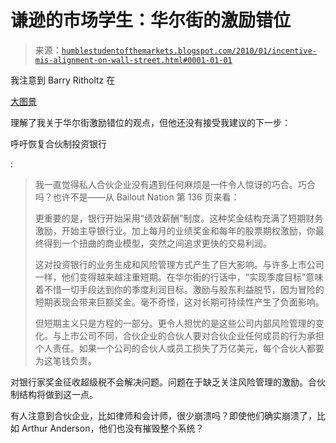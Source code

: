 <!--yml

分类：未分类

日期：2024-05-18 00:39:56

-->

# 谦逊的市场学生：华尔街的激励错位

> 来源：[`humblestudentofthemarkets.blogspot.com/2010/01/incentive-mis-alignment-on-wall-street.html#0001-01-01`](https://humblestudentofthemarkets.blogspot.com/2010/01/incentive-mis-alignment-on-wall-street.html#0001-01-01)

我注意到 Barry Ritholtz 在

[大图景](http://www.ritholtz.com/blog/2010/01/wages-of-failure-exec-comp-at-bear-lehman-2000-2008/)

理解了我关于华尔街激励错位的观点，但他还没有接受我建议的下一步：

呼吁恢复合伙制投资银行

:

> 我一直觉得私人合伙企业没有遇到任何麻烦是一件令人惊讶的巧合。巧合吗？也许不是——从 Bailout Nation 第 136 页来看：
> 
> 更重要的是，银行开始采用“绩效薪酬”制度。这种奖金结构充满了短期财务激励，开始主导银行业。加上每月的业绩奖金和每年的股票期权激励，你最终得到一个扭曲的商业模型，突然之间追求更快的交易利润。
> 
> 这对投资银行的业务生成和风险管理方式产生了巨大影响。与许多上市公司一样，他们变得越来越注重短期。在华尔街的行话中，“实现季度目标”意味着不惜一切手段达到你的季度利润目标。激励与股东利益脱节，因为冒险的短期表现会带来巨额奖金。毫不奇怪，这对长期可持续性产生了负面影响。
> 
> 但短期主义只是方程的一部分。更令人担忧的是这些公司内部风险管理的变化。与上市公司不同，合伙企业的合伙人要对合伙企业任何成员的行为承担个人责任。如果一个公司的合伙人或员工损失了万亿美元，每个合伙人都要为这笔钱负责。

对银行家奖金征收超级税不会解决问题。问题在于缺乏关注风险管理的激励。合伙制结构将做到这一点。

有人注意到合伙企业，比如律师和会计师，很少崩溃吗？即使他们确实崩溃了，比如 Arthur Anderson，他们也没有摧毁整个系统？
